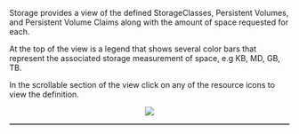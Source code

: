 
Storage provides a view of the defined StorageClasses, Persistent Volumes, and Persistent Volume Claims along with the amount of space requested for each.  

At the top of the view is a legend that shows several color bars that represent the associated storage measurement
of space, e.g KB, MD, GB, TB.

In the scrollable section of the view click on any of the resource icons to view the definition.


<p align="center">
  <img style="float: center;" src="https://raw.githubusercontent.com/k8svisual/vpk-docs/master/docs/images/tab_storage.png">
</p>

<hr style="border:1px solid #aaaaaa">

